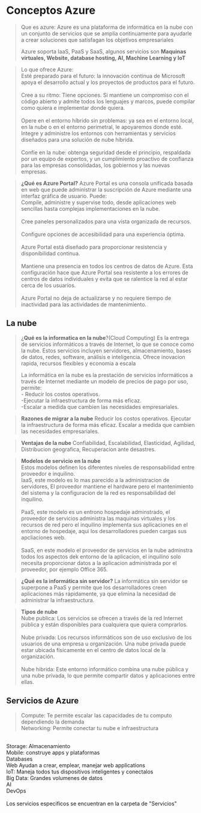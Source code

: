 # Conceptos Azure
>Que es azure:
Azure es una plataforma de informática en la nube con un conjunto de servicios que se amplía continuamente para ayudarle a crear soluciones que satisfagan los objetivos empresariales
>
>Azure soporta IaaS, PaaS y SaaS, algunos servicios son <b>Maquinas virtuales, Website, database hosting, AI, Machine Learning y IoT</b>

>Lo que ofrece Azure:<br>
Esté preparado para el futuro: la innovación continua de Microsoft apoya el desarrollo actual y los proyectos de productos para el futuro.<br><br>
Cree a su ritmo: Tiene opciones. Si mantiene un compromiso con el código abierto y admite todos los lenguajes y marcos, puede compilar como quiera e implementar donde quiera.<br><br>
Opere en el entorno híbrido sin problemas: ya sea en el entorno local, en la nube o en el entorno perimetral, le apoyaremos donde esté. Integre y administre los entornos con herramientas y servicios diseñados para una solución de nube híbrida.<br><br>
Confíe en la nube: obtenga seguridad desde el principio, respaldada por un equipo de expertos, y un cumplimiento proactivo de confianza para las empresas consolidadas, los gobiernos y las nuevas empresas.

><b>¿Qué es Azure Portal?</b>
Azure Portal es una consola unificada basada en web que puede administrar la suscripción de Azure mediante una interfaz gráfica de usuario. Puede:<br>
Compile, administre y supervise todo, desde aplicaciones web sencillas hasta complejas implementaciones en la nube.<br><br>
Cree paneles personalizados para una vista organizada de recursos.<br><br>
Configure opciones de accesibilidad para una experiencia óptima.<br><br>
Azure Portal está diseñado para proporcionar resistencia y disponibilidad continua. <br><br>Mantiene una presencia en todos los centros de datos de Azure. Esta configuración hace que Azure Portal sea resistente a los errores de centros de datos individuales y evita que se ralentice la red al estar cerca de los usuarios. <br><br>Azure Portal no deja de actualizarse y no requiere tiempo de inactividad para las actividades de mantenimiento.

## La nube
>¿<b>Qué es la informatica en la nube</b>?(Cloud Computing)
Es la entrega de servicios informáticos a través de Internet, lo que se conoce como la nube. Estos servicios incluyen servidores, almacenamiento, bases de datos, redes, software, análisis e inteligencia. Ofrece inovacion rapida, recursos flexibles y economia a escala
>
>La informática en la nube es la prestación de servicios informáticos a través de Internet mediante un modelo de precios de pago por uso, permite:<br> - Reducir los costos operativos.<br>
-Ejecutar la infraestructura de forma más eficaz.<br>
-Escalar a medida que cambien las necesidades empresariales.

><b>Razones de migrar a la nube</b>
Reducir los costos operativos.
Ejecutar la infraestructura de forma más eficaz.
Escalar a medida que cambien las necesidades empresariales.

><b>Ventajas de la nube</b>
Confiabilidad, Escalabilidad, Elasticidad, Agilidad, Distribucion geografica, Recuperacion ante desastres.

><b>Modelos de servicio en la nube</b><br>
Estos modelos definen los diferentes niveles de responsabilidad entre proveedor e inquilino.<br>
IaaS, este modelo es lo mas parecido a la administracion de servidores, El proveedor mantiene el hardware pero el mantenimiento del sistema y la configuracion de la red es responsabilidad del inquilino.<br><br>
PaaS, este modelo es un entrono hospedaje adminstrado, el proveedor de servicios administra las maquinas virtuales y los recursos de red pero el inquilino implementa sus aplicaciones en el entorno de hospedaje, aqui los desarrolladores pueden cargas sus apcliaciones web.<br><br>
SaaS, en este modelo el proveedor de servicios en la nube adminstra todos los aspectos dek entorno de la aplicacion, el inquilino solo necesita proporcionar datos a la aplicacion administrada por el proveedor, por ejemplo Office 365.

><b>¿Qué es la informática sin servidor?</b>
La informática sin servidor se superpone a PaaS y permite que los desarrolladores creen aplicaciones más rápidamente, ya que elimina la necesidad de administrar la infraestructura.

><b>Tipos de nube</b><br>
Nube publica: Los servicios se ofrecen a través de la red Internet pública y están disponibles para cualquiera que quiera comprarlos.<br><br>
Nube privada: Los recursos informáticos son de uso exclusivo de los usuarios de una empresa u organización. Una nube privada puede estar ubicada físicamente en el centro de datos local de la organización.<br><br>
Nube hibrida: Este entorno informático combina una nube pública y una nube privada, lo que permite compartir datos y aplicaciones entre ellas.

## Servicios de Azure
> Compute: Te permite escalar las capacidades de tu computo dependiendo la demanda<br> 
Networking: Permite conectar tu nube e infraestructura
<br>
Storage: Almacenamiento
<br>
Mobile: construye apps y plataformas
<br>
Databases
<br>
Web
Ayudan a crear, emplear, manejar web applications
<br>
IoT: Maneja todos tus dispositivos inteligentes y conectalos
 <br>
 Big Data: Grandes volumenes de datos
 <br>
 AI
 <br>
 DevOps
<br><br>
Los servicios especificos se encuentran en la carpeta de "Servicios"

